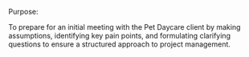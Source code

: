 Purpose:

To prepare for an initial meeting with the Pet Daycare client by making 
assumptions, identifying key pain points, and formulating clarifying 
questions to ensure a structured approach to project management.

